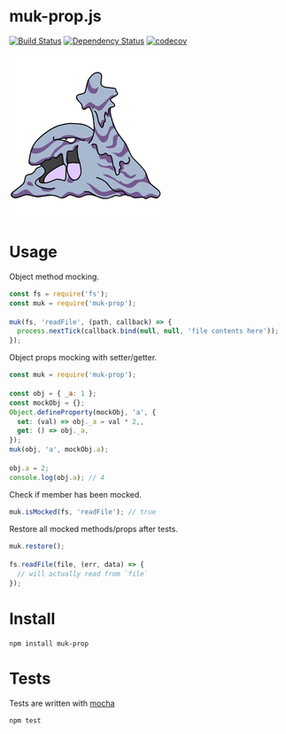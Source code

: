 # muk-prop.js

[![Build Status](https://secure.travis-ci.org/fent/muk-prop.js.svg)](http://travis-ci.org/fent/muk-prop.js)
[![Dependency Status](https://david-dm.org/fent/muk-prop.js.svg)](https://david-dm.org/fent/muk-prop.js)
[![codecov](https://codecov.io/gh/fent/muk-prop.js/branch/master/graph/badge.svg)](https://codecov.io/gh/fent/muk-prop.js)

![muk](muk.gif)

# Usage

Object method mocking.

```js
const fs = require('fs');
const muk = require('muk-prop');

muk(fs, 'readFile', (path, callback) => {
  process.nextTick(callback.bind(null, null, 'file contents here'));
});
```

Object props mocking with setter/getter.

```js
const muk = require('muk-prop');

const obj = { _a: 1 };
const mockObj = {};
Object.defineProperty(mockObj, 'a', {
  set: (val) => obj._a = val * 2,,
  get: () => obj._a, 
});
muk(obj, 'a', mockObj.a);

obj.a = 2;
console.log(obj.a); // 4
```

Check if member has been mocked.

```js
muk.isMocked(fs, 'readFile'); // true
```

Restore all mocked methods/props after tests.

```js
muk.restore();

fs.readFile(file, (err, data) => {
  // will actually read from `file`
});
```


# Install

    npm install muk-prop


# Tests
Tests are written with [mocha](https://mochajs.org)

```bash
npm test
```
